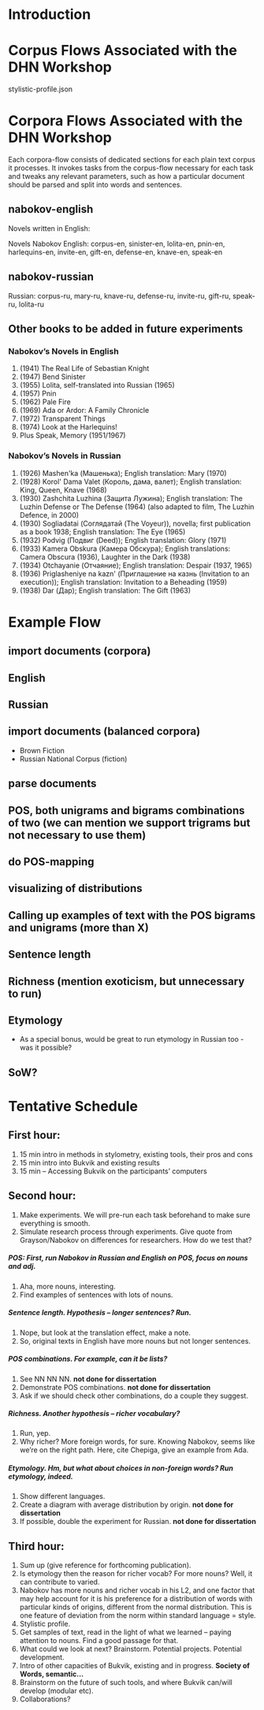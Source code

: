 # Introduction

# Corpus Flows Associated with the DHN Workshop

stylistic-profile.json

# Corpora Flows Associated with the DHN Workshop

Each corpora-flow consists of dedicated sections for each plain text corpus it processes. It invokes tasks from the corpus-flow necessary for each task and tweaks any relevant parameters, such as how a particular document should be parsed and split into words and sentences.

## nabokov-english
Novels written in English:

Novels Nabokov
English: corpus-en, sinister-en, lolita-en, pnin-en, harlequins-en, invite-en, gift-en, defense-en, knave-en, speak-en

## nabokov-russian

Russian: corpus-ru, mary-ru, knave-ru, defense-ru, invite-ru, gift-ru, speak-ru, lolita-ru

## Other books to be added in future experiments

### Nabokov’s Novels in English
1. (1941) The Real Life of Sebastian Knight
1. (1947) Bend Sinister
1. (1955) Lolita, self-translated into Russian (1965)
1. (1957) Pnin
1. (1962) Pale Fire
1. (1969) Ada or Ardor: A Family Chronicle
1. (1972) Transparent Things
1. (1974) Look at the Harlequins!
1. Plus Speak, Memory (1951/1967)

### Nabokov’s Novels in Russian
1. (1926) Mashen'ka (Машенька); English translation: Mary (1970)
1. (1928) Korol' Dama Valet (Король, дама, валет); English translation: King, Queen, Knave (1968)
1. (1930) Zashchita Luzhina (Защита Лужина); English translation: The Luzhin Defense or The Defense (1964) (also adapted to film, The Luzhin Defence, in 2000)
1. (1930) Sogliadatai (Соглядатай (The Voyeur)), novella; first publication as a book 1938; English translation: The Eye (1965)
1. (1932) Podvig (Подвиг (Deed)); English translation: Glory (1971)
1. (1933) Kamera Obskura (Камера Обскура); English translations: Camera Obscura (1936), Laughter in the Dark (1938)
1. (1934) Otchayanie (Отчаяние); English translation: Despair (1937, 1965)
1. (1936) Priglasheniye na kazn' (Приглашение на казнь (Invitation to an execution)); English translation: Invitation to a Beheading (1959)
1. (1938) Dar (Дар); English translation: The Gift (1963)

# Example Flow
## import documents (corpora)
## English
## Russian
## import documents (balanced corpora)
- Brown Fiction
- Russian National Corpus (fiction)
## parse documents
## POS, both unigrams and bigrams combinations of two (we can mention we support trigrams but not necessary to use them)
## do POS-mapping
## visualizing of distributions
## Calling up examples of text with the POS bigrams and unigrams (more than X)
## Sentence length
## Richness (mention exoticism, but unnecessary to run)
## Etymology
- As a special bonus, would be great to run etymology in Russian too - was it possible?
## SoW?

# Tentative Schedule

## First hour:
1. 15 min intro in methods in stylometry, existing tools, their pros and cons
1. 15 min intro into Bukvik and existing results
1. 15 min – Accessing Bukvik on the participants’ computers

## Second hour:
1. Make experiments. We will pre-run each task beforehand to make sure everything is smooth.
1. Simulate research process through experiments. Give quote from Grayson/Nabokov on differences for researchers. How do we test that?

##### POS: First, run Nabokov in Russian and English on POS, focus on nouns and adj.

1. Aha, more nouns, interesting.
1. Find examples of sentences with lots of nouns.

##### Sentence length. Hypothesis – longer sentences? Run.
1. Nope, but look at the translation effect, make a note.
1. So, original texts in English have more nouns but not longer sentences.

##### POS combinations. For example, can it be lists?
1. See NN NN NN. **not done for dissertation**
1. Demonstrate POS combinations. **not done for dissertation**
1. Ask if we should check other combinations, do a couple they suggest.

##### Richness. Another hypothesis – richer vocabulary?
1. Run, yep.
1. Why richer? More foreign words, for sure. Knowing Nabokov, seems like we’re on the right path. Here, cite Chepiga, give an example from Ada.

##### Etymology. Hm, but what about choices in non-foreign words? Run etymology, indeed.

1. Show different languages.
1. Create a diagram with average distribution by origin. **not done for dissertation**
1. If possible, double the experiment for Russian. **not done for dissertation**

## Third hour:

1. Sum up (give reference for forthcoming publication).
1. Is etymology then the reason for richer vocab? For more nouns? Well, it can contribute to varied.
1. Nabokov has more nouns and richer vocab in his L2, and one factor that may help account for it is his preference for a distribution of words with particular kinds of origins, different from the normal distribution. This is one feature of deviation from the norm within standard language = style.
1. Stylistic profile.
1. Get samples of text, read in the light of what we learned – paying attention to nouns. Find a good passage for that.
1. What could we look at next? Brainstorm. Potential projects. Potential development.
1. Intro of other capacities of Bukvik, existing and in progress.
**Society of Words, semantic…**
1. Brainstorm on the future of such tools, and where Bukvik can/will develop (modular etc).
1. Collaborations?
